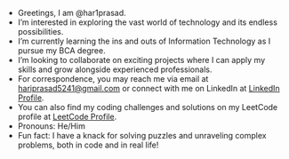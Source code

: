 - Greetings, I am @har1prasad.
- I’m interested in exploring the vast world of technology and its endless possibilities.
- I’m currently learning the ins and outs of Information Technology as I pursue my BCA degree.
- I’m looking to collaborate on exciting projects where I can apply my skills and grow alongside experienced professionals.
- For correspondence, you may reach me via email at hariprasad5241@gmail.com or connect with me on LinkedIn at [LinkedIn Profile](https://www.linkedin.com/in/hariprasad-ap).
- You can also find my coding challenges and solutions on my LeetCode profile at [LeetCode Profile](https://leetcode.com/u/har1prasad/).
- Pronouns: He/Him
- Fun fact: I have a knack for solving puzzles and unraveling complex problems, both in code and in real life!

<!---
har1prasad/har1prasad is a ✨ special ✨ repository because its `README.md` (this file) appears on your GitHub profile.
You can click the Preview link to take a look at your changes.
--->
